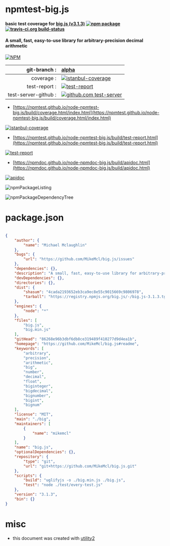 # npmtest-big.js

#### basic test coverage for  [big.js (v3.1.3)](https://github.com/MikeMcl/big.js#readme)  [![npm package](https://img.shields.io/npm/v/npmtest-big.js.svg?style=flat-square)](https://www.npmjs.org/package/npmtest-big.js) [![travis-ci.org build-status](https://api.travis-ci.org/npmtest/node-npmtest-big.js.svg)](https://travis-ci.org/npmtest/node-npmtest-big.js)

#### A small, fast, easy-to-use library for arbitrary-precision decimal arithmetic

[![NPM](https://nodei.co/npm/big.js.png?downloads=true&downloadRank=true&stars=true)](https://www.npmjs.com/package/big.js)

| git-branch : | [alpha](https://github.com/npmtest/node-npmtest-big.js/tree/alpha)|
|--:|:--|
| coverage : | [![istanbul-coverage](https://npmtest.github.io/node-npmtest-big.js/build/coverage.badge.svg)](https://npmtest.github.io/node-npmtest-big.js/build/coverage.html/index.html)|
| test-report : | [![test-report](https://npmtest.github.io/node-npmtest-big.js/build/test-report.badge.svg)](https://npmtest.github.io/node-npmtest-big.js/build/test-report.html)|
| test-server-github : | [![github.com test-server](https://npmtest.github.io/node-npmtest-big.js/GitHub-Mark-32px.png)](https://npmtest.github.io/node-npmtest-big.js/build/app/index.html) | | build-artifacts : | [![build-artifacts](https://npmtest.github.io/node-npmtest-big.js/glyphicons_144_folder_open.png)](https://github.com/npmtest/node-npmtest-big.js/tree/gh-pages/build)|

- [https://npmtest.github.io/node-npmtest-big.js/build/coverage.html/index.html](https://npmtest.github.io/node-npmtest-big.js/build/coverage.html/index.html)

[![istanbul-coverage](https://npmtest.github.io/node-npmtest-big.js/build/screenCapture.buildCi.browser.%252Ftmp%252Fbuild%252Fcoverage.lib.html.png)](https://npmtest.github.io/node-npmtest-big.js/build/coverage.html/index.html)

- [https://npmtest.github.io/node-npmtest-big.js/build/test-report.html](https://npmtest.github.io/node-npmtest-big.js/build/test-report.html)

[![test-report](https://npmtest.github.io/node-npmtest-big.js/build/screenCapture.buildCi.browser.%252Ftmp%252Fbuild%252Ftest-report.html.png)](https://npmtest.github.io/node-npmtest-big.js/build/test-report.html)

- [https://npmdoc.github.io/node-npmdoc-big.js/build/apidoc.html](https://npmdoc.github.io/node-npmdoc-big.js/build/apidoc.html)

[![apidoc](https://npmdoc.github.io/node-npmdoc-big.js/build/screenCapture.buildCi.browser.%252Ftmp%252Fbuild%252Fapidoc.html.png)](https://npmdoc.github.io/node-npmdoc-big.js/build/apidoc.html)

![npmPackageListing](https://npmtest.github.io/node-npmtest-big.js/build/screenCapture.npmPackageListing.svg)

![npmPackageDependencyTree](https://npmtest.github.io/node-npmtest-big.js/build/screenCapture.npmPackageDependencyTree.svg)



# package.json

```json

{
    "author": {
        "name": "Michael Mclaughlin"
    },
    "bugs": {
        "url": "https://github.com/MikeMcl/big.js/issues"
    },
    "dependencies": {},
    "description": "A small, fast, easy-to-use library for arbitrary-precision decimal arithmetic",
    "devDependencies": {},
    "directories": {},
    "dist": {
        "shasum": "4cada2193652eb3ca9ec8e55c9015669c9806978",
        "tarball": "https://registry.npmjs.org/big.js/-/big.js-3.1.3.tgz"
    },
    "engines": {
        "node": "*"
    },
    "files": [
        "big.js",
        "big.min.js"
    ],
    "gitHead": "86268e96b3dbf6db8ce319489f410277d9d4ea1b",
    "homepage": "https://github.com/MikeMcl/big.js#readme",
    "keywords": [
        "arbitrary",
        "precision",
        "arithmetic",
        "big",
        "number",
        "decimal",
        "float",
        "biginteger",
        "bigdecimal",
        "bignumber",
        "bigint",
        "bignum"
    ],
    "license": "MIT",
    "main": "./big",
    "maintainers": [
        {
            "name": "mikemcl"
        }
    ],
    "name": "big.js",
    "optionalDependencies": {},
    "repository": {
        "type": "git",
        "url": "git+https://github.com/MikeMcl/big.js.git"
    },
    "scripts": {
        "build": "uglifyjs -o ./big.min.js ./big.js",
        "test": "node ./test/every-test.js"
    },
    "version": "3.1.3",
    "bin": {}
}
```



# misc
- this document was created with [utility2](https://github.com/kaizhu256/node-utility2)
